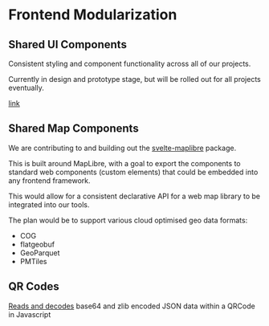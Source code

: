 # Frontend Modularization

## Shared UI Components

Consistent styling and component functionality across all of our projects.

Currently in design and prototype stage,
but will be rolled out for all projects eventually.

[link](https://github.com/hotosm/ui)

## Shared Map Components

We are contributing to and building out the
[svelte-maplibre](https://github.com/dimfeld/svelte-maplibre)
package.

This is built around MapLibre, with a goal to export the components
to standard web components (custom elements) that could be embedded
into any frontend framework.

This would allow for a consistent declarative API for a web map
library to be integrated into our tools.

The plan would be to support various cloud optimised geo data formats:

- COG
- flatgeobuf
- GeoParquet
- PMTiles

## QR Codes

[Reads and decodes](https://github.com/hotosm/qrcodes) base64 and zlib
encoded JSON data within a QRCode in Javascript
